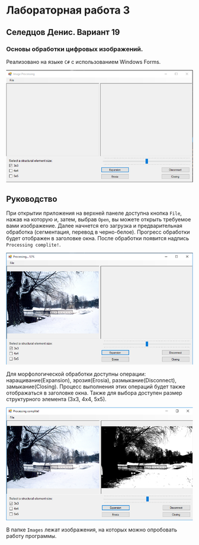 # Лабораторная работа 3
## Селедцов Денис. Вариант 19
### Основы обработки цифровых изображений.

Реализовано на языке `C#` с использованием Windows Forms.

![Screenshot 1](Screenshot_1.png)

## Руководство

При открытии приложения на верхней панеле доступна кнопка `File`, нажав на которую и, затем, выбрав `Open`, вы можете открыть
требуемое вами изображение. Далее начнется его загрузка и предварительная обработка (сегментация, перевод в черно-белое).
Прогресс обработки будет отображен в заголовке окна. После обработки появится надпись `Processing complite!`.

![Screenshot 2](Screenshot_2.png)

Для морфологической обработки доступны операции: наращивание(Expansion), эрозия(Erosia), размыкание(Disconnect),
замыкание(Closing). Процесс выполнения этих операций будет также отображаться в заголовке окна. Также для выбора доступен
размер структурного элемента (3х3, 4х4, 5х5).

![Screenshot 3](Screenshot_3.png)

В папке `Images` лежат изображения, на которых можно опробовать работу программы. 
